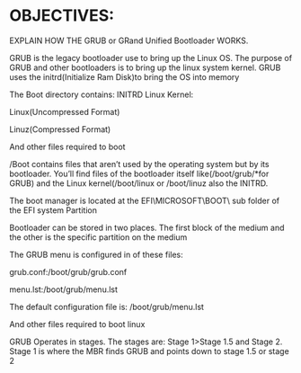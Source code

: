 # OBJECTIVES: 
EXPLAIN HOW THE GRUB or GRand Unified Bootloader WORKS. 

GRUB is the legacy bootloader use to bring up the Linux OS. The purpose of GRUB and other bootloaders is to bring up the linux system kernel. GRUB uses the initrd(Initialize Ram Disk)to bring the OS into memory

The Boot directory contains:
INITRD
Linux Kernel:

Linux(Uncompressed Format)

Linuz(Compressed Format)

And other files required to boot

/Boot contains files that aren’t used by the operating system but by its bootloader. You’ll find files of the bootloader itself like(/boot/grub/*for GRUB) and the Linux kernel(/boot/linux or /boot/linuz also the INITRD.

The boot manager is located at the EFI\MICROSOFT\BOOT\ sub folder of the EFI system Partition 

Bootloader can be stored in two places. The first block of the medium and the other is the specific partition on the medium 

The GRUB menu is configured in of these files:

grub.conf:/boot/grub/grub.conf

menu.lst:/boot/grub/menu.lst 

The default configuration file is:
/boot/grub/menu.lst

And other files required to boot linux

GRUB Operates in stages. The stages are: 
Stage 1>Stage 1.5 and Stage 2. 
Stage 1 is where the MBR finds GRUB and points down to stage 1.5 or stage 2 


